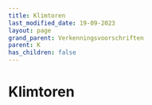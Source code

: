 ```yaml
---
title: Klimtoren
last_modified_date: 19-09-2023
layout: page
grand_parent: Verkenningsvoorschriften
parent: K
has_children: false
---
```


Klimtoren
=========

